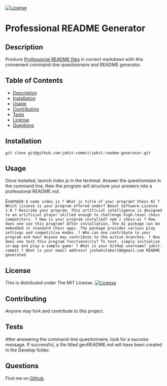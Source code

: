 [![License](https://img.shields.io/badge/License-MIT-yellow.svg)](https://opensource.org/licenses/MIT)
# Professional README Generator 

## Description
Produce [Professional README files](https://coding-boot-camp.github.io/full-stack/github/professional-readme-guide) in correct markdown with this convenient command-line questionnaire and README generator. 

## Table of Contents
- [Description](#description)
- [Installation](#installation)
- [Usage](#usage)
- [Contributing](#contributing)
- [Tests](#tests)
- [License](#license)
- [Questions](#questions)

## Installation
`git clone git@github.com:jwhit-commit/jwhit-readme-generator.git`

## Usage
Once installed, launch index.js in the terminal. Answer the questionnaire in the command line, then the program will structure your answers into a professional README.md.

Example:
`$ node index.js
? What is title of your program? Chess AI
? Which license is your program offered under? Boost Software License 1.0
? Describe your program. This artificial intelligence is designed to an artificial player skilled enough to challenge high-level chess competitors.
? How is your program installed? npm i chess-ai
? How does one use this program? After installation, the AI package can be embedded in standard chess apps. The package provides various play settings and competitive modes.
? Who can one contribute to your program and how? Anyone may contribute to the active branches.
? How does one test this program functionality? To test, simply initialize in-app and play a sample game!
? What is your GitHub username? jwhit-commit
? What is your email address? joshwhitaker18@gmail.com
README generated`

## License
This is distributed under The MIT License. [![License](https://img.shields.io/badge/License-MIT-yellow.svg)](https://opensource.org/licenses/MIT)

## Contributing
Anyone may fork and contribute to this project.

## Tests
After answering the command-line questionnaire, look for a success message. If successful, a file titled genREADME.md will have been created in the Develop folder.

## Questions
Find me on [Github](https://github.com/jwhit-commit).
